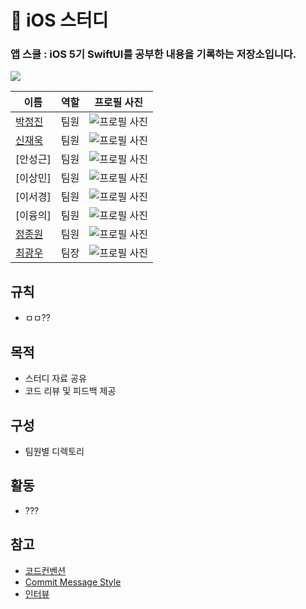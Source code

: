# :apple: iOS 스터디

### 앱 스쿨 : iOS 5기 SwiftUI를 공부한 내용을 기록하는 저장소입니다.

![](https://pbs.twimg.com/media/FIMXRJmXwAsLO7N?format=jpg&name=small)


| 이름          | 역할              | 프로필 사진                               |
|---------------|-------------------|--------------------------------------------|
| [박정진](https://github.com/canadaprogrammer)       | 팀원     | ![프로필 사진](https://avatars.githubusercontent.com/u/25374253?v=4)       |
| [신재욱](https://github.com/shin-jae-uk)       | 팀원         | ![프로필 사진](https://avatars.githubusercontent.com/u/54437989?v=4)       |
| [안성근]       | 팀원  | ![프로필 사진]()       |
| [이상민]       | 팀원 | ![프로필 사진]()    |
| [이서경]       | 팀원 | ![프로필 사진](https://avatars.githubusercontent.com/u/105649543?v=4)    |
| [이융의]       | 팀원       | ![프로필 사진]()       |
| [정종원](https://github.com/jjwon2149)       | 팀원   | ![프로필 사진](https://avatars.githubusercontent.com/u/45623603?v=4)       |
| [최광우](https://github.com/madcow95)       | 팀장            | ![프로필 사진](https://avatars.githubusercontent.com/u/78129823?v=4)       |

## 규칙 
- ㅁㅁ??
## 목적
- 스터디 자료 공유
- 코드 리뷰 및 피드백 제공
## 구성
- 팀원별 디렉토리
## 활동
- ???
## 참고
- [코드컨벤션](https://github.com/StyleShare/swift-style-guide)
- [Commit Message Style](https://blog.munilive.com/posts/my-git-commit-guide.html)
- [인터뷰](https://github.com/JeaSungLEE/iOSInterviewquestions?tab=readme-ov-file)


